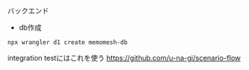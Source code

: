 バックエンド



- db作成
```shell
npx wrangler d1 create memomesh-db
```


integration testにはこれを使う
https://github.com/u-na-gi/scenario-flow